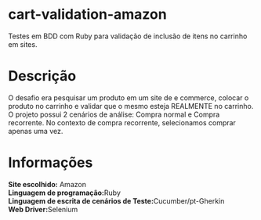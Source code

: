 # cart-validation-amazon
Testes em BDD com Ruby para validação de inclusão de itens no carrinho em sites.

# Descrição
O desafio era pesquisar um produto em um site de e commerce, colocar o produto no carrinho e validar que o mesmo esteja REALMENTE no carrinho.<br>
O projeto possui 2 cenários de análise: Compra normal e Compra recorrente.
No contexto de compra recorrente, selecionamos comprar apenas uma vez.


# Informações
<b>Site escolhido:</b> Amazon<br>
<b><Linguagem>Linguagem de programação:</b>Ruby<br>
<b>Linguagem de escrita de cenários de Teste:</b>Cucumber/pt-Gherkin<br>
<b>Web Driver:</b>Selenium
